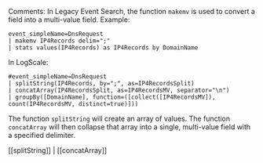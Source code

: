Comments: In Legacy Event Search, the function `makemv` is used to convert a field into a multi-value field. Example:

```
event_simpleName=DnsRequest
| makemv IP4Records delim=";" 
| stats values(IP4Records) as IP4Records by DomainName
```

In LogScale:

```
#event_simpleName=DnsRequest
| splitString(IP4Records, by=";", as=IP4RecordsSplit)
| concatArray(IP4RecordsSplit, as=IP4RecordsMV, separator="\n")
| groupBy([DomainName], function=([collect([IP4RecordsMV]), count(IP4RecordsMV, distinct=true)]))
```

The function `splitString` will create an array of values. The function `concatArray` will then collapse that array into a single, multi-value field with a specified delimiter. 

[[splitString]] | [[concatArray]]
